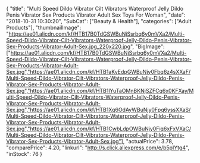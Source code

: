 {
	"title": "Multi Speed Dildo Vibrator Cilt Vibrators Waterproof Jelly Dildo Penis Vibrator Sex Products Vibrator Adult Sex Toys For Woman",
	"date": "2018-10-31 10:30:20",
	"SubCat": ["Beauty & Health"],
	"categories": ["Adult Products"],
	"thumbnailImage": "https://ae01.alicdn.com/kf/HTB17B0TdGSWBuNjSsrbq6y0mVXa2/Multi-Speed-Dildo-Vibrator-Cilt-Vibrators-Waterproof-Jelly-Dildo-Penis-Vibrator-Sex-Products-Vibrator-Adult-Sex.jpg_220x220.jpg",
	"BigImage": ["https://ae01.alicdn.com/kf/HTB17B0TdGSWBuNjSsrbq6y0mVXa2/Multi-Speed-Dildo-Vibrator-Cilt-Vibrators-Waterproof-Jelly-Dildo-Penis-Vibrator-Sex-Products-Vibrator-Adult-Sex.jpg","https://ae01.alicdn.com/kf/HTB1aKvEdpGWBuNjy0Fbq6z4sXXaF/Multi-Speed-Dildo-Vibrator-Cilt-Vibrators-Waterproof-Jelly-Dildo-Penis-Vibrator-Sex-Products-Vibrator-Adult-Sex.jpg","https://ae01.alicdn.com/kf/HTB1lYuTaOMnBKNjSZFCq6x0KFXay/Multi-Speed-Dildo-Vibrator-Cilt-Vibrators-Waterproof-Jelly-Dildo-Penis-Vibrator-Sex-Products-Vibrator-Adult-Sex.jpg","https://ae01.alicdn.com/kf/HTB1Xq6OdAyWBuNjy0Fpq6yssXXaS/Multi-Speed-Dildo-Vibrator-Cilt-Vibrators-Waterproof-Jelly-Dildo-Penis-Vibrator-Sex-Products-Vibrator-Adult-Sex.jpg","https://ae01.alicdn.com/kf/HTB1CwbLdpOWBuNjy0Fiq6xFxVXaC/Multi-Speed-Dildo-Vibrator-Cilt-Vibrators-Waterproof-Jelly-Dildo-Penis-Vibrator-Sex-Products-Vibrator-Adult-Sex.jpg"],
	"actualPrice": 3.78,
	"comparePrice": 4.20,
	"linkurl": "http://s.click.aliexpress.com/e/b5pIYtg4",
	"inStock": 76
}
